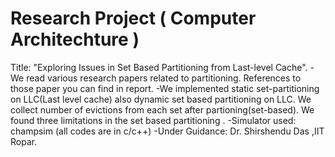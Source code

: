 # Research Project ( Computer Architechture )
Title: "Exploring Issues in Set Based Partitioning from Last-level Cache".
-We read various research papers related to partitioning. References to those paper you can find in report.
-We implemented static set-partitioning on LLC(Last level cache) also dynamic set based partitioning on LLC. We collect number of  evictions from each set after partioning(set-based). We found three limitations in the set based partitioning . 
-Simulator used: champsim (all codes are in c/c++)
-Under Guidance: Dr. Shirshendu Das ,IIT Ropar.

